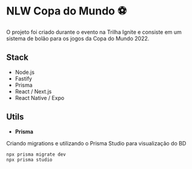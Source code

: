 # NLW Copa do Mundo ⚽

O projeto foi criado durante o evento na Trilha Ignite e consiste em um sistema de bolão para os jogos da Copa do Mundo 2022.

## Stack

- Node.js
- Fastify
- Prisma
- React / Next.js
- React Native / Expo

## Utils

- **Prisma**

Criando migrations e utilizando o Prisma Studio para visualização do BD

```
npx prisma migrate dev
npx prisma studio
```
